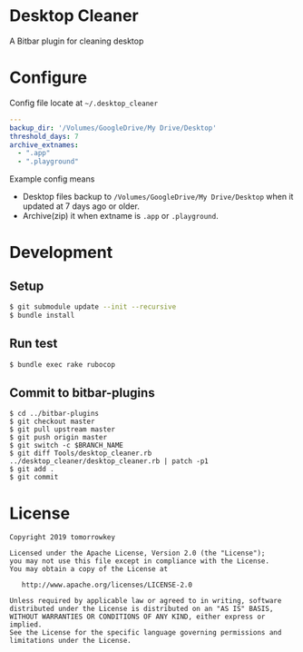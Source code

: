 Desktop Cleaner
===

A Bitbar plugin for cleaning desktop

# Configure

Config file locate at `~/.desktop_cleaner`

```yaml
---
backup_dir: '/Volumes/GoogleDrive/My Drive/Desktop'
threshold_days: 7
archive_extnames:
  - ".app"
  - ".playground"
```

Example config means

- Desktop files backup to `/Volumes/GoogleDrive/My Drive/Desktop` when it updated at 7 days ago or older.
- Archive(zip) it when extname is `.app` or `.playground`.

# Development

## Setup

```sh
$ git submodule update --init --recursive
$ bundle install
```

## Run test

```sh
$ bundle exec rake rubocop
```

## Commit to bitbar-plugins

```
$ cd ../bitbar-plugins
$ git checkout master
$ git pull upstream master
$ git push origin master
$ git switch -c $BRANCH_NAME
$ git diff Tools/desktop_cleaner.rb ../desktop_cleaner/desktop_cleaner.rb | patch -p1
$ git add .
$ git commit
```

# License

```
Copyright 2019 tomorrowkey

Licensed under the Apache License, Version 2.0 (the "License");
you may not use this file except in compliance with the License.
You may obtain a copy of the License at

   http://www.apache.org/licenses/LICENSE-2.0

Unless required by applicable law or agreed to in writing, software
distributed under the License is distributed on an "AS IS" BASIS,
WITHOUT WARRANTIES OR CONDITIONS OF ANY KIND, either express or implied.
See the License for the specific language governing permissions and
limitations under the License.
```
